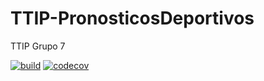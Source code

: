 # TTIP-PronosticosDeportivos
TTIP Grupo 7

[![build](https://github.com/EnzoGalarza/TTIP-PronosticosDeportivos-Backend/actions/workflows/build.yml/badge.svg?branch=main)](https://github.com/EnzoGalarza/TTIP-PronosticosDeportivos-Backend/actions/workflows/build.yml)
[![codecov](https://codecov.io/gh/EnzoGalarza/TTIP-PronosticosDeportivos-Backend/branch/main/graph/badge.svg?token=YKQEBP101T)](https://codecov.io/gh/EnzoGalarza/TTIP-PronosticosDeportivos-Backend)

